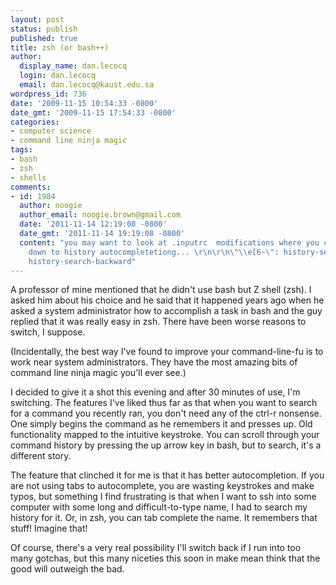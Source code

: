 ```yaml
---
layout: post
status: publish
published: true
title: zsh (or bash++)
author:
  display_name: dan.lecocq
  login: dan.lecocq
  email: dan.lecocq@kaust.edu.sa
wordpress_id: 736
date: '2009-11-15 10:54:33 -0800'
date_gmt: '2009-11-15 17:54:33 -0800'
categories:
- computer science
- command line ninja magic
tags:
- bash
- zsh
- shells
comments:
- id: 1984
  author: noogie
  author_email: noogie.brown@gmail.com
  date: '2011-11-14 12:19:08 -0800'
  date_gmt: '2011-11-14 19:19:08 -0800'
  content: "you may want to look at .inputrc  modifications where you can bind pg&#47;pg
    down to history autocompletetiong... \r\n\r\n\"\\e[6~\": history-search-forward\r\n\"\\e[5~\":
    history-search-backward"
---
```

A professor of mine mentioned that he didn't use bash but Z shell (zsh).  I asked him about his choice and he said that it happened years ago when he asked a system administrator how to accomplish a task in bash and the guy replied that it was really easy in zsh.  There have been worse reasons to switch, I suppose.

(Incidentally, the best way I've found to improve your command-line-fu is to work near system administrators.  They have the most amazing bits of command line ninja magic you'll ever see.)

I decided to give it a shot this evening and after 30 minutes of use, I'm switching.  The features I've liked thus far as that when you want to search for a command you recently ran, you don't need any of the ctrl-r nonsense.  One simply begins the command as he remembers it and presses up.  Old functionality mapped to the intuitive keystroke.  You can scroll through your command history by pressing the up arrow key in bash, but to search, it's a different story.

The feature that clinched it for me is that it has better autocompletion.  If you are not using tabs to autocomplete, you are wasting keystrokes and make typos, but something I find frustrating is that when I want to ssh into some computer with some long and difficult-to-type name, I had to search my history for it.  Or, in zsh, you can tab complete the name.  It remembers that stuff!  Imagine that!

Of course, there's a very real possibility I'll switch back if I run into too many gotchas, but this many niceties this soon in make mean think that the good will outweigh the bad.

